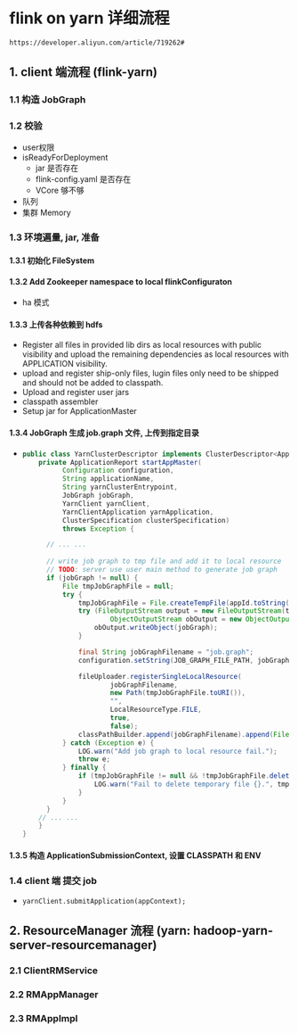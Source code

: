 # flink on yarn 详细流程

```
https://developer.aliyun.com/article/719262#
```

## 1. client 端流程 (flink-yarn)

### 1.1 构造 JobGraph

### 1.2 校验

- user权限
- isReadyForDeployment
    - jar 是否存在
    - flink-config.yaml 是否存在
    - VCore 够不够
- 队列
- 集群 Memory

### 1.3 环境遍量, jar, 准备

#### 1.3.1 初始化 FileSystem

#### 1.3.2 Add Zookeeper namespace to local flinkConfiguraton

- ha 模式

#### 1.3.3 上传各种依赖到 hdfs

- Register all files in provided lib dirs as local resources with public visibility and upload the remaining
  dependencies as local resources with APPLICATION visibility.
- upload and register ship-only files, lugin files only need to be shipped and should not be added to classpath.
- Upload and register user jars
- classpath assembler
- Setup jar for ApplicationMaster

#### 1.3.4 JobGraph 生成 job.graph 文件, 上传到指定目录

- ```java
  public class YarnClusterDescriptor implements ClusterDescriptor<ApplicationId> {
      private ApplicationReport startAppMaster(
            Configuration configuration,
            String applicationName,
            String yarnClusterEntrypoint,
            JobGraph jobGraph,
            YarnClient yarnClient,
            YarnClientApplication yarnApplication,
            ClusterSpecification clusterSpecification)
            throws Exception {
  
        // ... ... 
        
        // write job graph to tmp file and add it to local resource
        // TODO: server use user main method to generate job graph
        if (jobGraph != null) {
            File tmpJobGraphFile = null;
            try {
                tmpJobGraphFile = File.createTempFile(appId.toString(), null);
                try (FileOutputStream output = new FileOutputStream(tmpJobGraphFile);
                        ObjectOutputStream obOutput = new ObjectOutputStream(output)) {
                    obOutput.writeObject(jobGraph);
                }

                final String jobGraphFilename = "job.graph";
                configuration.setString(JOB_GRAPH_FILE_PATH, jobGraphFilename);

                fileUploader.registerSingleLocalResource(
                        jobGraphFilename,
                        new Path(tmpJobGraphFile.toURI()),
                        "",
                        LocalResourceType.FILE,
                        true,
                        false);
                classPathBuilder.append(jobGraphFilename).append(File.pathSeparator);
            } catch (Exception e) {
                LOG.warn("Add job graph to local resource fail.");
                throw e;
            } finally {
                if (tmpJobGraphFile != null && !tmpJobGraphFile.delete()) {
                    LOG.warn("Fail to delete temporary file {}.", tmpJobGraphFile.toPath());
                }
            }
        }
      // ... ... 
      }
  }
  ```

#### 1.3.5 构造 ApplicationSubmissionContext, 设置 CLASSPATH 和 ENV

### 1.4 client 端 提交 job

- ```text
  yarnClient.submitApplication(appContext);
  ```

## 2. ResourceManager 流程 (yarn: hadoop-yarn-server-resourcemanager)

### 2.1 ClientRMService

### 2.2 RMAppManager

### 2.3 RMAppImpl
